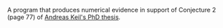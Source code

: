 A program that produces numerical evidence in support of Conjecture 2 (page 77) of [Andreas Keil's PhD thesis](https://www.quantumlah.org/media/thesis/NCQT_AndreasKeil_PhDthesis.pdf).
